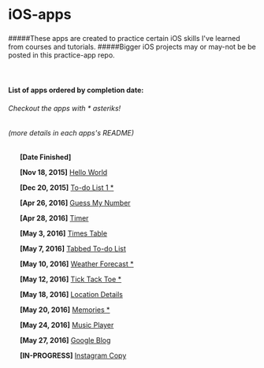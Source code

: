 # iOS-apps
### 
#####These apps are created to practice certain iOS skills I've learned from courses and tutorials.
#####Bigger iOS projects may or may-not be be posted in this practice-app repo.
   
<br />  

#####    
#### List of apps ordered by completion date:
###### *Checkout the apps with * asteriks!*
###### *(more details in each apps's README)*


&nbsp;&nbsp;&nbsp;&nbsp;&nbsp;&nbsp;**[Date Finished]**

&nbsp;&nbsp;&nbsp;&nbsp;&nbsp;&nbsp;**[Nov 18, 2015]** [Hello World ](https://github.com/ShangwayHsu/iOS/tree/master/Hello%20World)

&nbsp;&nbsp;&nbsp;&nbsp;&nbsp;&nbsp;**[Dec 20, 2015]** [To-do List 1 * ](https://github.com/ShangwayHsu/iOS/tree/master/To-do%20list)

&nbsp;&nbsp;&nbsp;&nbsp;&nbsp;&nbsp;**[Apr 26, 2016]** [Guess My Number ](https://github.com/ShangwayHsu/iOS/tree/master/Guess%20My%20Number)

&nbsp;&nbsp;&nbsp;&nbsp;&nbsp;&nbsp;**[Apr 28, 2016]** [Timer ](https://github.com/ShangwayHsu/iOS/tree/master/Timer)

&nbsp;&nbsp;&nbsp;&nbsp;&nbsp;&nbsp;**[May  3, 2016]** [Times Table ](https://github.com/ShangwayHsu/iOS/tree/master/Times%20Table)

&nbsp;&nbsp;&nbsp;&nbsp;&nbsp;&nbsp;**[May  7, 2016]** [Tabbed To-do List ](https://github.com/ShangwayHsu/iOS/tree/master/Tabbed%20To-do%20List)

&nbsp;&nbsp;&nbsp;&nbsp;&nbsp;&nbsp;**[May 10, 2016]** [Weather Forecast * ](https://github.com/ShangwayHsu/iOS/tree/master/Weather%20Forecast)

&nbsp;&nbsp;&nbsp;&nbsp;&nbsp;&nbsp;**[May 12, 2016]** [Tick Tack Toe * ](https://github.com/ShangwayHsu/iOS/tree/master/Tick%20Tack%20Toe)

&nbsp;&nbsp;&nbsp;&nbsp;&nbsp;&nbsp;**[May 18, 2016]** [Location Details ](https://github.com/ShangwayHsu/iOS/tree/master/Location%20Details)

&nbsp;&nbsp;&nbsp;&nbsp;&nbsp;&nbsp;**[May 20, 2016]** [Memories * ](https://github.com/ShangwayHsu/iOS/tree/master/Memories)

&nbsp;&nbsp;&nbsp;&nbsp;&nbsp;&nbsp;**[May 24, 2016]** [Music Player ](https://github.com/ShangwayHsu/iOS/tree/master/Music%20Player)

&nbsp;&nbsp;&nbsp;&nbsp;&nbsp;&nbsp;**[May 27, 2016]** [Google Blog ](https://github.com/ShangwayHsu/iOS/tree/master/Google%20Blog)

&nbsp;&nbsp;&nbsp;&nbsp;&nbsp;&nbsp;**[IN-PROGRESS]** [Instagram Copy ](https://github.com/ShangwayHsu/iOS/tree/master/Instagram)

